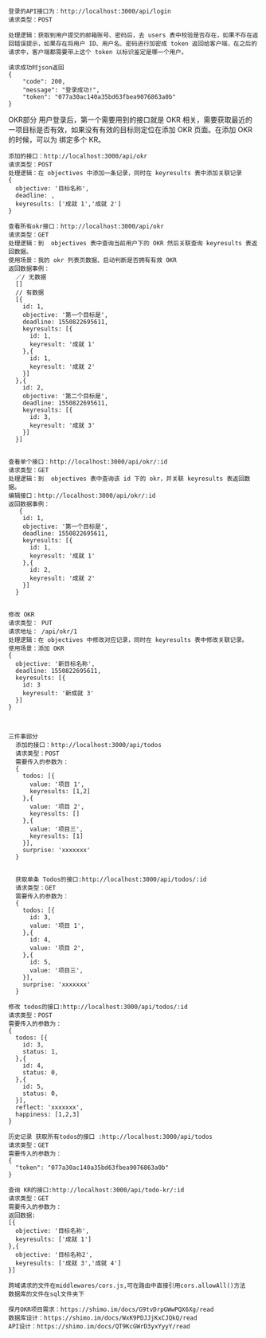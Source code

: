     登录的API接口为：http://localhost:3000/api/login
    请求类型：POST

    处理逻辑：获取到用户提交的邮箱账号、密码后，去 users 表中校验是否存在，如果不存在返回错误提示，如果存在将用户 ID、用户名、密码进行加密成 token 返回给客户端，在之后的请求中，客户端都需要带上这个 token 以标识鉴定是哪一个用户。

    请求成功时json返回
    {
        "code": 200,
        "message": "登录成功!",
        "token": "077a30ac140a35bd63fbea9076863a0b"
    }


  OKR部分
    用户登录后，第一个需要用到的接口就是 OKR 相关，需要获取最近的一项目标是否有效，如果没有有效的目标则定位在添加 OKR 页面。在添加 OKR 的时候，可以为 绑定多个 KR。

    添加的接口：http://localhost:3000/api/okr
    请求类型：POST
    处理逻辑：在 objectives 中添加一条记录，同时在 keyresults 表中添加关联记录
    {
      objective: '目标名称',
      deadline: ,
      keyresults: ['成就 1','成就 2']
    }

    查看所有okr接口：http://localhost:3000/api/okr
    请求类型：GET
    处理逻辑：到  objectives 表中查询当前用户下的 OKR 然后关联查询 keyresults 表返回数据。
    使用场景：我的 okr 列表页数据、启动判断是否拥有有效 OKR
    返回数据事例：
      ／/ 无数据
      []
      // 有数据
      [{
        id: 1,
        objective: '第一个目标是',
        deadline: 1550822695611,
        keyresults: [{
          id: 1,
          keyresult: '成就 1'
        },{
          id: 1,
          keyresult: '成就 2'
        }]
      },{
        id: 2,
        objective: '第二个目标是',
        deadline: 1550822695611,
        keyresults: [{
          id: 3,
          keyresult: '成就 3'
        }]
      }]

    
    查看单个接口：http://localhost:3000/api/okr/:id
    请求类型：GET
    处理逻辑：到  objectives 表中查询该 id 下的 okr，并关联 keyresults 表返回数据。
    编辑接口：http://localhost:3000/api/okr/:id
    返回数据事例：
       {
        id: 1,
        objective: '第一个目标是',
        deadline: 1550822695611,
        keyresults: [{
          id: 1,
          keyresult: '成就 1'
        },{
          id: 2,
          keyresult: '成就 2'
        }]
      }


    修改 OKR
    请求类型： PUT
    请求地址： /api/okr/1
    处理逻辑：在 objectives 中修改对应记录，同时在 keyresults 表中修改关联记录。
    使用场景：添加 OKR
    {
      objective: '新目标名称',
      deadline: 1550822695611,
      keyresults: [{
        id: 3
        keyresult: '新成就 3'
      }]
    }



    三件事部分
      添加的接口：http://localhost:3000/api/todos
      请求类型：POST
      需要传入的参数为：
      {
        todos: [{
          value: '项目 1',
          keyresults: [1,2]
        },{
          value: '项目 2',
          keyresults: []
        },{
          value: '项目三',
          keyresults: [1]
        }],
        surprise: 'xxxxxxx'
      }


      获取单条 Todos的接口:http://localhost:3000/api/todos/:id
      请求类型：GET
      需要传入的参数为：
      {
        todos: [{
          id: 3,
          value: '项目 1',
        },{
          id: 4,
          value: '项目 2',
        },{
          id: 5,
          value: '项目三',
        }],
        surprise: 'xxxxxxx'
      }

    修改 todos的接口:http://localhost:3000/api/todos/:id
    请求类型：POST
    需要传入的参数为：
    {
      todos: [{
        id: 3,
        status: 1,
      },{
        id: 4,
        status: 0,
      },{
        id: 5,
        status: 0,
      }],
      reflect: 'xxxxxxx',
      happiness: [1,2,3]
    }

    历史记录 获取所有todos的接口 :http://localhost:3000/api/todos
    请求类型：GET
    需要传入的参数为：
    {
      "token": "077a30ac140a35bd63fbea9076863a0b"
    }

    查询 KR的接口:http://localhost:3000/api/todo-kr/:id
    请求类型：GET
    需要传入的参数为：
    返回数据:
    [{
      objective: '目标名称',
      keyresults: ['成就 1']
    },{
      objective: '目标名称2',
      keyresults: ['成就 3','成就 4']
    }]

    跨域请求的文件在middlewares/cors.js,可在路由中直接引用cors.allowAll()方法
    数据库的文件在sql文件夹下

    探月OKR项目需求：https://shimo.im/docs/G9tvDrpGWwPQX6Xg/read
    数据库设计：https://shimo.im/docs/WxK9PDJJjKxCJQkQ/read
    API设计：https://shimo.im/docs/QT9KcGWrD3yxYyyY/read


